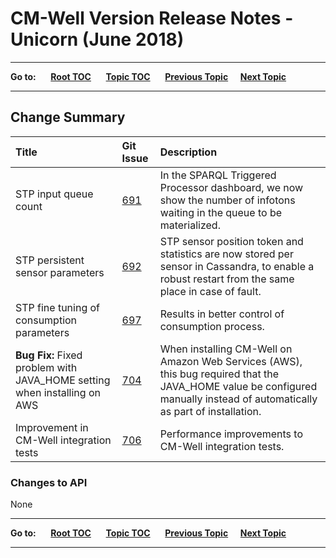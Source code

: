# CM-Well Version Release Notes - Unicorn (June 2018) #

----

**Go to:** &nbsp;&nbsp;&nbsp;&nbsp; [**Root TOC**](CM-Well.RootTOC.md) &nbsp;&nbsp;&nbsp;&nbsp; [**Topic TOC**](ReleaseNotes.TOC.md) &nbsp;&nbsp;&nbsp;&nbsp; [**Previous Topic**](ReleaseNotes.Turtle.May.2018.md)&nbsp;&nbsp;&nbsp;&nbsp; [**Next Topic**](ReleaseNotes.Viper.June.2018.md)

----

## Change Summary ##


 Title | Git Issue | Description 
:------|:----------|:------------
STP input queue count | [691](https://github.com/thomsonreuters/CM-Well/pull/691) | In the SPARQL Triggered Processor dashboard, we now show the number of infotons waiting in the queue to be materialized. 
STP persistent sensor parameters | [692](https://github.com/thomsonreuters/CM-Well/pull/692) | STP sensor position token and statistics are now stored per sensor in Cassandra, to enable a robust restart from the same place in case of fault. 
STP fine tuning of consumption parameters | [697](https://github.com/thomsonreuters/CM-Well/pull/697) | Results in better control of consumption process.
**Bug Fix:** Fixed problem with JAVA_HOME setting when installing on AWS | [704](https://github.com/thomsonreuters/CM-Well/pull/704) | When installing CM-Well on Amazon Web Services (AWS), this bug required that the JAVA_HOME value be configured manually instead of automatically as part of installation.
Improvement in CM-Well integration tests | [706](https://github.com/thomsonreuters/CM-Well/pull/706) | Performance improvements to CM-Well integration tests.


### Changes to API ###

None

----

**Go to:** &nbsp;&nbsp;&nbsp;&nbsp; [**Root TOC**](CM-Well.RootTOC.md) &nbsp;&nbsp;&nbsp;&nbsp; [**Topic TOC**](ReleaseNotes.TOC.md) &nbsp;&nbsp;&nbsp;&nbsp; [**Previous Topic**](ReleaseNotes.Turtle.May.2018.md)&nbsp;&nbsp;&nbsp;&nbsp; [**Next Topic**](ReleaseNotes.Viper.June.2018.md)

----